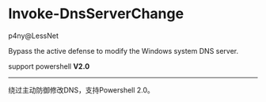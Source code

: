 # Invoke-DnsServerChange

p4ny@LessNet

Bypass the active defense to modify the Windows system DNS server.

support powershell **V2.0**

---

绕过主动防御修改DNS，支持Powershell 2.0。



